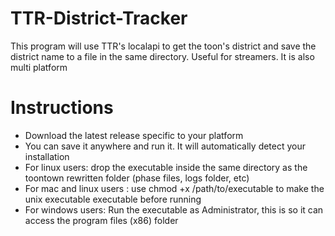 # TTR-District-Tracker
 This program will use TTR's localapi to get the toon's district and save the district name to a file in the same directory. Useful for streamers.
 It is also multi platform

 # Instructions
 * Download the latest release specific to your platform
 * You can save it anywhere and run it. It will automatically detect your installation
 * For linux users: drop the executable inside the same directory as the toontown rewritten folder  (phase files, logs folder, etc)
 * For mac and linux users : use chmod +x /path/to/executable to make the unix executable executable before running 
 * For windows users: Run the executable as Administrator, this is so it can access the program files (x86) folder 
